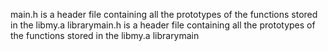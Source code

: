main.h is a header file containing all the prototypes of the functions stored in the libmy.a librarymain.h is a header file containing all the prototypes of the functions stored in the libmy.a librarymain
